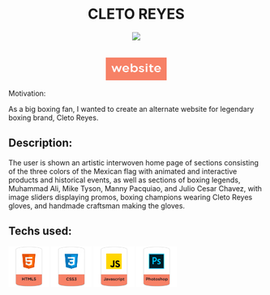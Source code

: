 <h1 align="center">CLETO REYES</h1>
<div align="center">
	  <img src="https://github.com/GregTorrillo/Cleto-Reyes/blob/main/images/Cleto%20Reyes%20layout.jpg" width="25%" />
</div>
<br>
<p align="center"><a href="https://cletoreyes.netlify.app/" target="_blank" rel="noreferrer"><img src="https://github.com/GregTorrillo/GregTorrillo/blob/main/assets/github-website-button.png" alt="Website" width="120px" height="45px"></a></p

## Motivation: 
As a big boxing fan, I wanted to create an alternate website for legendary boxing brand, Cleto Reyes. 
	
## Description:
The user is shown an artistic interwoven home page of sections consisting of the three colors of the Mexican flag with animated and interactive products and historical events, as well as sections of boxing legends, Muhammad Ali, Mike Tyson, Manny Pacquiao, and Julio Cesar Chavez, with image sliders displaying promos, boxing champions wearing Cleto Reyes gloves, and handmade craftsman making the gloves. 
	
	

## Techs used:
<p align="left"><img src="https://github.com/GregTorrillo/GregTorrillo/blob/main/assets/github-html5.png" alt="html5" width="80" height="80"/> <img src="https://github.com/GregTorrillo/GregTorrillo/blob/main/assets/github-CSS3.png" alt="css3" width="80" height="80"/> <img src="https://github.com/GregTorrillo/GregTorrillo/blob/main/assets/github-JS.png" alt="javascript" width="80" height="80"/> <img src="https://github.com/GregTorrillo/GregTorrillo/blob/main/assets/github-PS.png" alt="photoshop" width="80" height="80"/></p>
